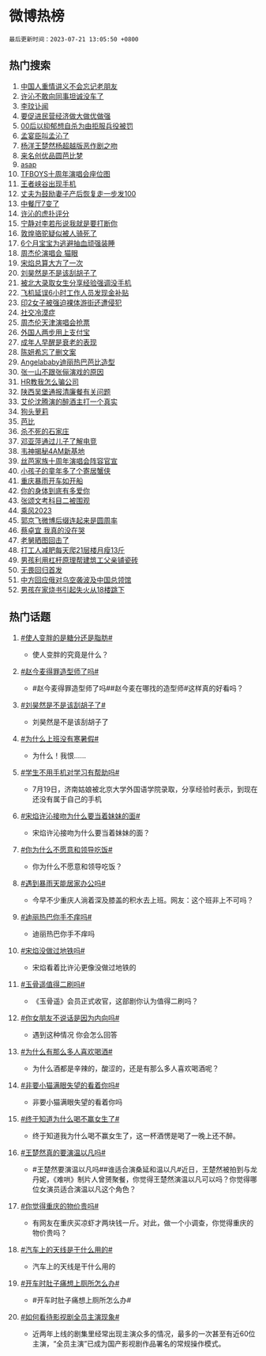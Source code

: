 # 微博热榜

`最后更新时间：2023-07-21 13:05:50 +0800`

## 热门搜索

1. [中国人重情讲义不会忘记老朋友](https://m.weibo.cn/search?containerid=100103type%3D1%26t%3D10%26q%3D%23%E4%B8%AD%E5%9B%BD%E4%BA%BA%E9%87%8D%E6%83%85%E8%AE%B2%E4%B9%89%E4%B8%8D%E4%BC%9A%E5%BF%98%E8%AE%B0%E8%80%81%E6%9C%8B%E5%8F%8B%23&stream_entry_id=51&isnewpage=1&extparam=seat%3D1%26c_type%3D51%26pos%3D0%26cate%3D10103%26dgr%3D0%26filter_type%3Drealtimehot%26stream_entry_id%3D51%26display_time%3D1689915949%26pre_seqid%3D168991594988291307076&luicode=10000011&lfid=106003type%253D25%2526t%253D3%2526disable_hot%253D1%2526filter_type%253Drealtimehot)
1. [许沁不敢向同事坦诚没车了](https://m.weibo.cn/search?containerid=100103type%3D1%26t%3D10%26q%3D%23%E8%AE%B8%E6%B2%81%E4%B8%8D%E6%95%A2%E5%90%91%E5%90%8C%E4%BA%8B%E5%9D%A6%E8%AF%9A%E6%B2%A1%E8%BD%A6%E4%BA%86%23&stream_entry_id=31&isnewpage=1&extparam=seat%3D1%26realpos%3D1%26q%3D%2523%25E8%25AE%25B8%25E6%25B2%2581%25E4%25B8%258D%25E6%2595%25A2%25E5%2590%2591%25E5%2590%258C%25E4%25BA%258B%25E5%259D%25A6%25E8%25AF%259A%25E6%25B2%25A1%25E8%25BD%25A6%25E4%25BA%2586%2523%26filter_type%3Drealtimehot%26dgr%3D0%26stream_entry_id%3D31%26flag%3D1%26c_type%3D31%26band_rank%3D1%26pos%3D0%26cate%3D5001%26lcate%3D5001%26display_time%3D1689915949%26pre_seqid%3D168991594988291307076&luicode=10000011&lfid=106003type%253D25%2526t%253D3%2526disable_hot%253D1%2526filter_type%253Drealtimehot)
1. [李玟讣闻](https://m.weibo.cn/search?containerid=100103type%3D1%26t%3D10%26q%3D%23%E6%9D%8E%E7%8E%9F%E8%AE%A3%E9%97%BB%23&stream_entry_id=31&isnewpage=1&extparam=seat%3D1%26realpos%3D2%26q%3D%2523%25E6%259D%258E%25E7%258E%259F%25E8%25AE%25A3%25E9%2597%25BB%2523%26filter_type%3Drealtimehot%26dgr%3D0%26stream_entry_id%3D31%26flag%3D2%26c_type%3D31%26band_rank%3D2%26pos%3D1%26cate%3D5001%26lcate%3D5001%26display_time%3D1689915949%26pre_seqid%3D168991594988291307076&luicode=10000011&lfid=106003type%253D25%2526t%253D3%2526disable_hot%253D1%2526filter_type%253Drealtimehot)
1. [要促进民营经济做大做优做强](https://m.weibo.cn/search?containerid=100103type%3D1%26t%3D10%26q%3D%23%E8%A6%81%E4%BF%83%E8%BF%9B%E6%B0%91%E8%90%A5%E7%BB%8F%E6%B5%8E%E5%81%9A%E5%A4%A7%E5%81%9A%E4%BC%98%E5%81%9A%E5%BC%BA%23&stream_entry_id=31&isnewpage=1&extparam=seat%3D1%26realpos%3D3%26q%3D%2523%25E8%25A6%2581%25E4%25BF%2583%25E8%25BF%259B%25E6%25B0%2591%25E8%2590%25A5%25E7%25BB%258F%25E6%25B5%258E%25E5%2581%259A%25E5%25A4%25A7%25E5%2581%259A%25E4%25BC%2598%25E5%2581%259A%25E5%25BC%25BA%2523%26filter_type%3Drealtimehot%26dgr%3D0%26stream_entry_id%3D31%26flag%3D0%26c_type%3D31%26band_rank%3D3%26pos%3D2%26cate%3D5001%26lcate%3D5001%26display_time%3D1689915949%26pre_seqid%3D168991594988291307076&luicode=10000011&lfid=106003type%253D25%2526t%253D3%2526disable_hot%253D1%2526filter_type%253Drealtimehot)
1. [00后以抑郁想自杀为由拒服兵役被罚](https://m.weibo.cn/search?containerid=100103type%3D1%26t%3D10%26q%3D%2300%E5%90%8E%E4%BB%A5%E6%8A%91%E9%83%81%E6%83%B3%E8%87%AA%E6%9D%80%E4%B8%BA%E7%94%B1%E6%8B%92%E6%9C%8D%E5%85%B5%E5%BD%B9%E8%A2%AB%E7%BD%9A%23&stream_entry_id=31&isnewpage=1&extparam=seat%3D1%26realpos%3D4%26q%3D%252300%25E5%2590%258E%25E4%25BB%25A5%25E6%258A%2591%25E9%2583%2581%25E6%2583%25B3%25E8%2587%25AA%25E6%259D%2580%25E4%25B8%25BA%25E7%2594%25B1%25E6%258B%2592%25E6%259C%258D%25E5%2585%25B5%25E5%25BD%25B9%25E8%25A2%25AB%25E7%25BD%259A%2523%26filter_type%3Drealtimehot%26dgr%3D0%26stream_entry_id%3D31%26flag%3D2%26c_type%3D31%26band_rank%3D4%26pos%3D3%26cate%3D5001%26lcate%3D5001%26display_time%3D1689915949%26pre_seqid%3D168991594988291307076&luicode=10000011&lfid=106003type%253D25%2526t%253D3%2526disable_hot%253D1%2526filter_type%253Drealtimehot)
1. [孟宴臣叫孟沁了](https://m.weibo.cn/search?containerid=100103type%3D1%26t%3D10%26q%3D%23%E5%AD%9F%E5%AE%B4%E8%87%A3%E5%8F%AB%E5%AD%9F%E6%B2%81%E4%BA%86%23&stream_entry_id=31&isnewpage=1&extparam=seat%3D1%26realpos%3D5%26q%3D%2523%25E5%25AD%259F%25E5%25AE%25B4%25E8%2587%25A3%25E5%258F%25AB%25E5%25AD%259F%25E6%25B2%2581%25E4%25BA%2586%2523%26filter_type%3Drealtimehot%26dgr%3D0%26stream_entry_id%3D31%26flag%3D2%26c_type%3D31%26band_rank%3D5%26pos%3D4%26cate%3D5001%26lcate%3D5001%26display_time%3D1689915949%26pre_seqid%3D168991594988291307076&luicode=10000011&lfid=106003type%253D25%2526t%253D3%2526disable_hot%253D1%2526filter_type%253Drealtimehot)
1. [杨洋王楚然杨超越版恶作剧之吻](https://m.weibo.cn/search?containerid=100103type%3D1%26t%3D10%26q%3D%23%E6%9D%A8%E6%B4%8B%E7%8E%8B%E6%A5%9A%E7%84%B6%E6%9D%A8%E8%B6%85%E8%B6%8A%E7%89%88%E6%81%B6%E4%BD%9C%E5%89%A7%E4%B9%8B%E5%90%BB%23&stream_entry_id=31&isnewpage=1&extparam=seat%3D1%26realpos%3D6%26q%3D%2523%25E6%259D%25A8%25E6%25B4%258B%25E7%258E%258B%25E6%25A5%259A%25E7%2584%25B6%25E6%259D%25A8%25E8%25B6%2585%25E8%25B6%258A%25E7%2589%2588%25E6%2581%25B6%25E4%25BD%259C%25E5%2589%25A7%25E4%25B9%258B%25E5%2590%25BB%2523%26filter_type%3Drealtimehot%26dgr%3D0%26stream_entry_id%3D31%26flag%3D2%26c_type%3D31%26band_rank%3D6%26pos%3D5%26cate%3D5001%26lcate%3D5001%26display_time%3D1689915949%26pre_seqid%3D168991594988291307076&luicode=10000011&lfid=106003type%253D25%2526t%253D3%2526disable_hot%253D1%2526filter_type%253Drealtimehot)
1. [来名创优品圆芭比梦](https://m.weibo.cn/search?containerid=100103type%3D1%26t%3D10%26q%3D%23%E6%9D%A5%E5%90%8D%E5%88%9B%E4%BC%98%E5%93%81%E5%9C%86%E8%8A%AD%E6%AF%94%E6%A2%A6%23&stream_entry_id=31&isnewpage=1&extparam=seat%3D1%26adid%3D196826%26q%3D%2523%25E6%259D%25A5%25E5%2590%258D%25E5%2588%259B%25E4%25BC%2598%25E5%2593%2581%25E5%259C%2586%25E8%258A%25AD%25E6%25AF%2594%25E6%25A2%25A6%2523%26dgr%3D0%26is_ad_pos%3D1%26band_rank%3D7%26c_type%3D31%26cate%3D5001%26filter_type%3Drealtimehot%26stream_entry_id%3D31%26pos%3D6%26topic_ad%3D1%26lcate%3D5001%26display_time%3D1689915949%26pre_seqid%3D168991594988291307076&luicode=10000011&lfid=106003type%253D25%2526t%253D3%2526disable_hot%253D1%2526filter_type%253Drealtimehot)
1. [asap](https://m.weibo.cn/search?containerid=100103type%3D1%26t%3D10%26q%3Dasap&stream_entry_id=31&isnewpage=1&extparam=seat%3D1%26realpos%3D7%26q%3Dasap%26filter_type%3Drealtimehot%26dgr%3D0%26stream_entry_id%3D31%26flag%3D1%26c_type%3D31%26band_rank%3D7%26pos%3D7%26cate%3D5001%26lcate%3D5001%26display_time%3D1689915949%26pre_seqid%3D168991594988291307076&luicode=10000011&lfid=106003type%253D25%2526t%253D3%2526disable_hot%253D1%2526filter_type%253Drealtimehot)
1. [TFBOYS十周年演唱会座位图](https://m.weibo.cn/search?containerid=100103type%3D1%26t%3D10%26q%3DTFBOYS%E5%8D%81%E5%91%A8%E5%B9%B4%E6%BC%94%E5%94%B1%E4%BC%9A%E5%BA%A7%E4%BD%8D%E5%9B%BE&stream_entry_id=31&isnewpage=1&extparam=seat%3D1%26realpos%3D8%26q%3DTFBOYS%25E5%258D%2581%25E5%2591%25A8%25E5%25B9%25B4%25E6%25BC%2594%25E5%2594%25B1%25E4%25BC%259A%25E5%25BA%25A7%25E4%25BD%258D%25E5%259B%25BE%26filter_type%3Drealtimehot%26dgr%3D0%26stream_entry_id%3D31%26flag%3D1%26c_type%3D31%26band_rank%3D8%26pos%3D8%26cate%3D5001%26lcate%3D5001%26display_time%3D1689915949%26pre_seqid%3D168991594988291307076&luicode=10000011&lfid=106003type%253D25%2526t%253D3%2526disable_hot%253D1%2526filter_type%253Drealtimehot)
1. [王者峡谷出现手机](https://m.weibo.cn/search?containerid=100103type%3D1%26t%3D10%26q%3D%23%E7%8E%8B%E8%80%85%E5%B3%A1%E8%B0%B7%E5%87%BA%E7%8E%B0%E6%89%8B%E6%9C%BA%23&stream_entry_id=31&isnewpage=1&extparam=seat%3D1%26realpos%3D9%26q%3D%2523%25E7%258E%258B%25E8%2580%2585%25E5%25B3%25A1%25E8%25B0%25B7%25E5%2587%25BA%25E7%258E%25B0%25E6%2589%258B%25E6%259C%25BA%2523%26filter_type%3Drealtimehot%26dgr%3D0%26stream_entry_id%3D31%26flag%3D1%26c_type%3D31%26band_rank%3D9%26pos%3D9%26cate%3D5001%26lcate%3D5001%26display_time%3D1689915949%26pre_seqid%3D168991594988291307076&luicode=10000011&lfid=106003type%253D25%2526t%253D3%2526disable_hot%253D1%2526filter_type%253Drealtimehot)
1. [丈夫为鼓励妻子产后恢复走一步发100](https://m.weibo.cn/search?containerid=100103type%3D1%26t%3D10%26q%3D%23%E4%B8%88%E5%A4%AB%E4%B8%BA%E9%BC%93%E5%8A%B1%E5%A6%BB%E5%AD%90%E4%BA%A7%E5%90%8E%E6%81%A2%E5%A4%8D%E8%B5%B0%E4%B8%80%E6%AD%A5%E5%8F%91100%23&stream_entry_id=31&isnewpage=1&extparam=seat%3D1%26realpos%3D10%26q%3D%2523%25E4%25B8%2588%25E5%25A4%25AB%25E4%25B8%25BA%25E9%25BC%2593%25E5%258A%25B1%25E5%25A6%25BB%25E5%25AD%2590%25E4%25BA%25A7%25E5%2590%258E%25E6%2581%25A2%25E5%25A4%258D%25E8%25B5%25B0%25E4%25B8%2580%25E6%25AD%25A5%25E5%258F%2591100%2523%26filter_type%3Drealtimehot%26dgr%3D0%26stream_entry_id%3D31%26flag%3D0%26c_type%3D31%26band_rank%3D10%26pos%3D10%26cate%3D5001%26lcate%3D5001%26display_time%3D1689915949%26pre_seqid%3D168991594988291307076&luicode=10000011&lfid=106003type%253D25%2526t%253D3%2526disable_hot%253D1%2526filter_type%253Drealtimehot)
1. [中餐厅7变了](https://m.weibo.cn/search?containerid=100103type%3D1%26t%3D10%26q%3D%23%E4%B8%AD%E9%A4%90%E5%8E%857%E5%8F%98%E4%BA%86%23&stream_entry_id=31&isnewpage=1&extparam=seat%3D1%26realpos%3D11%26q%3D%2523%25E4%25B8%25AD%25E9%25A4%2590%25E5%258E%25857%25E5%258F%2598%25E4%25BA%2586%2523%26filter_type%3Drealtimehot%26dgr%3D0%26stream_entry_id%3D31%26flag%3D1%26c_type%3D31%26band_rank%3D11%26pos%3D11%26cate%3D5001%26lcate%3D5001%26display_time%3D1689915949%26pre_seqid%3D168991594988291307076&luicode=10000011&lfid=106003type%253D25%2526t%253D3%2526disable_hot%253D1%2526filter_type%253Drealtimehot)
1. [许沁的虎扑评分](https://m.weibo.cn/search?containerid=100103type%3D1%26t%3D10%26q%3D%23%E8%AE%B8%E6%B2%81%E7%9A%84%E8%99%8E%E6%89%91%E8%AF%84%E5%88%86%23&stream_entry_id=31&isnewpage=1&extparam=seat%3D1%26realpos%3D12%26q%3D%2523%25E8%25AE%25B8%25E6%25B2%2581%25E7%259A%2584%25E8%2599%258E%25E6%2589%2591%25E8%25AF%2584%25E5%2588%2586%2523%26filter_type%3Drealtimehot%26dgr%3D0%26stream_entry_id%3D31%26flag%3D1%26c_type%3D31%26band_rank%3D12%26pos%3D12%26cate%3D5001%26lcate%3D5001%26display_time%3D1689915949%26pre_seqid%3D168991594988291307076&luicode=10000011&lfid=106003type%253D25%2526t%253D3%2526disable_hot%253D1%2526filter_type%253Drealtimehot)
1. [宁静对李若彤说我就是要打断你](https://m.weibo.cn/search?containerid=100103type%3D1%26t%3D10%26q%3D%23%E5%AE%81%E9%9D%99%E5%AF%B9%E6%9D%8E%E8%8B%A5%E5%BD%A4%E8%AF%B4%E6%88%91%E5%B0%B1%E6%98%AF%E8%A6%81%E6%89%93%E6%96%AD%E4%BD%A0%23&stream_entry_id=31&isnewpage=1&extparam=seat%3D1%26realpos%3D13%26q%3D%2523%25E5%25AE%2581%25E9%259D%2599%25E5%25AF%25B9%25E6%259D%258E%25E8%258B%25A5%25E5%25BD%25A4%25E8%25AF%25B4%25E6%2588%2591%25E5%25B0%25B1%25E6%2598%25AF%25E8%25A6%2581%25E6%2589%2593%25E6%2596%25AD%25E4%25BD%25A0%2523%26filter_type%3Drealtimehot%26dgr%3D0%26stream_entry_id%3D31%26flag%3D1%26c_type%3D31%26band_rank%3D13%26pos%3D13%26cate%3D5001%26lcate%3D5001%26display_time%3D1689915949%26pre_seqid%3D168991594988291307076&luicode=10000011&lfid=106003type%253D25%2526t%253D3%2526disable_hot%253D1%2526filter_type%253Drealtimehot)
1. [敦煌骆驼疑似被人骑死了](https://m.weibo.cn/search?containerid=100103type%3D1%26t%3D10%26q%3D%23%E6%95%A6%E7%85%8C%E9%AA%86%E9%A9%BC%E7%96%91%E4%BC%BC%E8%A2%AB%E4%BA%BA%E9%AA%91%E6%AD%BB%E4%BA%86%23&stream_entry_id=31&isnewpage=1&extparam=seat%3D1%26realpos%3D14%26q%3D%2523%25E6%2595%25A6%25E7%2585%258C%25E9%25AA%2586%25E9%25A9%25BC%25E7%2596%2591%25E4%25BC%25BC%25E8%25A2%25AB%25E4%25BA%25BA%25E9%25AA%2591%25E6%25AD%25BB%25E4%25BA%2586%2523%26filter_type%3Drealtimehot%26dgr%3D0%26stream_entry_id%3D31%26flag%3D0%26c_type%3D31%26band_rank%3D14%26pos%3D14%26cate%3D5001%26lcate%3D5001%26display_time%3D1689915949%26pre_seqid%3D168991594988291307076&luicode=10000011&lfid=106003type%253D25%2526t%253D3%2526disable_hot%253D1%2526filter_type%253Drealtimehot)
1. [6个月宝宝为逃避抽血顽强装睡](https://m.weibo.cn/search?containerid=100103type%3D1%26t%3D10%26q%3D%236%E4%B8%AA%E6%9C%88%E5%AE%9D%E5%AE%9D%E4%B8%BA%E9%80%83%E9%81%BF%E6%8A%BD%E8%A1%80%E9%A1%BD%E5%BC%BA%E8%A3%85%E7%9D%A1%23&stream_entry_id=31&isnewpage=1&extparam=seat%3D1%26realpos%3D15%26q%3D%25236%25E4%25B8%25AA%25E6%259C%2588%25E5%25AE%259D%25E5%25AE%259D%25E4%25B8%25BA%25E9%2580%2583%25E9%2581%25BF%25E6%258A%25BD%25E8%25A1%2580%25E9%25A1%25BD%25E5%25BC%25BA%25E8%25A3%2585%25E7%259D%25A1%2523%26filter_type%3Drealtimehot%26dgr%3D0%26stream_entry_id%3D31%26flag%3D1%26c_type%3D31%26band_rank%3D15%26pos%3D15%26cate%3D5001%26lcate%3D5001%26display_time%3D1689915949%26pre_seqid%3D168991594988291307076&luicode=10000011&lfid=106003type%253D25%2526t%253D3%2526disable_hot%253D1%2526filter_type%253Drealtimehot)
1. [周杰伦演唱会 猫眼](https://m.weibo.cn/search?containerid=100103type%3D1%26t%3D10%26q%3D%E5%91%A8%E6%9D%B0%E4%BC%A6%E6%BC%94%E5%94%B1%E4%BC%9A+%E7%8C%AB%E7%9C%BC&stream_entry_id=31&isnewpage=1&extparam=seat%3D1%26realpos%3D16%26q%3D%25E5%2591%25A8%25E6%259D%25B0%25E4%25BC%25A6%25E6%25BC%2594%25E5%2594%25B1%25E4%25BC%259A%2520%25E7%258C%25AB%25E7%259C%25BC%26filter_type%3Drealtimehot%26dgr%3D0%26stream_entry_id%3D31%26flag%3D1%26c_type%3D31%26band_rank%3D16%26pos%3D16%26cate%3D5001%26lcate%3D5001%26display_time%3D1689915949%26pre_seqid%3D168991594988291307076&luicode=10000011&lfid=106003type%253D25%2526t%253D3%2526disable_hot%253D1%2526filter_type%253Drealtimehot)
1. [宋焰总算大方了一次](https://m.weibo.cn/search?containerid=100103type%3D1%26t%3D10%26q%3D%23%E5%AE%8B%E7%84%B0%E6%80%BB%E7%AE%97%E5%A4%A7%E6%96%B9%E4%BA%86%E4%B8%80%E6%AC%A1%23&stream_entry_id=31&isnewpage=1&extparam=seat%3D1%26realpos%3D17%26q%3D%2523%25E5%25AE%258B%25E7%2584%25B0%25E6%2580%25BB%25E7%25AE%2597%25E5%25A4%25A7%25E6%2596%25B9%25E4%25BA%2586%25E4%25B8%2580%25E6%25AC%25A1%2523%26filter_type%3Drealtimehot%26dgr%3D0%26stream_entry_id%3D31%26flag%3D0%26c_type%3D31%26band_rank%3D17%26pos%3D17%26cate%3D5001%26lcate%3D5001%26display_time%3D1689915949%26pre_seqid%3D168991594988291307076&luicode=10000011&lfid=106003type%253D25%2526t%253D3%2526disable_hot%253D1%2526filter_type%253Drealtimehot)
1. [刘昊然是不是该刮胡子了](https://m.weibo.cn/search?containerid=100103type%3D1%26t%3D10%26q%3D%23%E5%88%98%E6%98%8A%E7%84%B6%E6%98%AF%E4%B8%8D%E6%98%AF%E8%AF%A5%E5%88%AE%E8%83%A1%E5%AD%90%E4%BA%86%23&stream_entry_id=31&isnewpage=1&extparam=seat%3D1%26realpos%3D18%26q%3D%2523%25E5%2588%2598%25E6%2598%258A%25E7%2584%25B6%25E6%2598%25AF%25E4%25B8%258D%25E6%2598%25AF%25E8%25AF%25A5%25E5%2588%25AE%25E8%2583%25A1%25E5%25AD%2590%25E4%25BA%2586%2523%26filter_type%3Drealtimehot%26dgr%3D0%26stream_entry_id%3D31%26flag%3D1%26c_type%3D31%26band_rank%3D18%26pos%3D18%26cate%3D5001%26lcate%3D5001%26display_time%3D1689915949%26pre_seqid%3D168991594988291307076&luicode=10000011&lfid=106003type%253D25%2526t%253D3%2526disable_hot%253D1%2526filter_type%253Drealtimehot)
1. [被北大录取女生分享经验强调没手机](https://m.weibo.cn/search?containerid=100103type%3D1%26t%3D10%26q%3D%23%E8%A2%AB%E5%8C%97%E5%A4%A7%E5%BD%95%E5%8F%96%E5%A5%B3%E7%94%9F%E5%88%86%E4%BA%AB%E7%BB%8F%E9%AA%8C%E5%BC%BA%E8%B0%83%E6%B2%A1%E6%89%8B%E6%9C%BA%23&stream_entry_id=31&isnewpage=1&extparam=seat%3D1%26realpos%3D19%26q%3D%2523%25E8%25A2%25AB%25E5%258C%2597%25E5%25A4%25A7%25E5%25BD%2595%25E5%258F%2596%25E5%25A5%25B3%25E7%2594%259F%25E5%2588%2586%25E4%25BA%25AB%25E7%25BB%258F%25E9%25AA%258C%25E5%25BC%25BA%25E8%25B0%2583%25E6%25B2%25A1%25E6%2589%258B%25E6%259C%25BA%2523%26filter_type%3Drealtimehot%26dgr%3D0%26stream_entry_id%3D31%26flag%3D0%26c_type%3D31%26band_rank%3D19%26pos%3D19%26cate%3D5001%26lcate%3D5001%26display_time%3D1689915949%26pre_seqid%3D168991594988291307076&luicode=10000011&lfid=106003type%253D25%2526t%253D3%2526disable_hot%253D1%2526filter_type%253Drealtimehot)
1. [飞机延误6小时工作人员发现金补贴](https://m.weibo.cn/search?containerid=100103type%3D1%26t%3D10%26q%3D%23%E9%A3%9E%E6%9C%BA%E5%BB%B6%E8%AF%AF6%E5%B0%8F%E6%97%B6%E5%B7%A5%E4%BD%9C%E4%BA%BA%E5%91%98%E5%8F%91%E7%8E%B0%E9%87%91%E8%A1%A5%E8%B4%B4%23&stream_entry_id=31&isnewpage=1&extparam=seat%3D1%26realpos%3D20%26q%3D%2523%25E9%25A3%259E%25E6%259C%25BA%25E5%25BB%25B6%25E8%25AF%25AF6%25E5%25B0%258F%25E6%2597%25B6%25E5%25B7%25A5%25E4%25BD%259C%25E4%25BA%25BA%25E5%2591%2598%25E5%258F%2591%25E7%258E%25B0%25E9%2587%2591%25E8%25A1%25A5%25E8%25B4%25B4%2523%26filter_type%3Drealtimehot%26dgr%3D0%26stream_entry_id%3D31%26flag%3D0%26c_type%3D31%26band_rank%3D20%26pos%3D20%26cate%3D5001%26lcate%3D5001%26display_time%3D1689915949%26pre_seqid%3D168991594988291307076&luicode=10000011&lfid=106003type%253D25%2526t%253D3%2526disable_hot%253D1%2526filter_type%253Drealtimehot)
1. [印2女子被强迫裸体游街还遭侵犯](https://m.weibo.cn/search?containerid=100103type%3D1%26t%3D10%26q%3D%23%E5%8D%B02%E5%A5%B3%E5%AD%90%E8%A2%AB%E5%BC%BA%E8%BF%AB%E8%A3%B8%E4%BD%93%E6%B8%B8%E8%A1%97%E8%BF%98%E9%81%AD%E4%BE%B5%E7%8A%AF%23&stream_entry_id=31&isnewpage=1&extparam=seat%3D1%26realpos%3D21%26q%3D%2523%25E5%258D%25B02%25E5%25A5%25B3%25E5%25AD%2590%25E8%25A2%25AB%25E5%25BC%25BA%25E8%25BF%25AB%25E8%25A3%25B8%25E4%25BD%2593%25E6%25B8%25B8%25E8%25A1%2597%25E8%25BF%2598%25E9%2581%25AD%25E4%25BE%25B5%25E7%258A%25AF%2523%26filter_type%3Drealtimehot%26dgr%3D0%26stream_entry_id%3D31%26flag%3D0%26c_type%3D31%26band_rank%3D21%26pos%3D21%26cate%3D5001%26lcate%3D5001%26display_time%3D1689915949%26pre_seqid%3D168991594988291307076&luicode=10000011&lfid=106003type%253D25%2526t%253D3%2526disable_hot%253D1%2526filter_type%253Drealtimehot)
1. [社交冷漠症](https://m.weibo.cn/search?containerid=100103type%3D1%26t%3D10%26q%3D%E7%A4%BE%E4%BA%A4%E5%86%B7%E6%BC%A0%E7%97%87&stream_entry_id=31&isnewpage=1&extparam=seat%3D1%26realpos%3D22%26q%3D%25E7%25A4%25BE%25E4%25BA%25A4%25E5%2586%25B7%25E6%25BC%25A0%25E7%2597%2587%26filter_type%3Drealtimehot%26dgr%3D0%26stream_entry_id%3D31%26flag%3D0%26c_type%3D31%26band_rank%3D22%26pos%3D22%26cate%3D5001%26lcate%3D5001%26display_time%3D1689915949%26pre_seqid%3D168991594988291307076&luicode=10000011&lfid=106003type%253D25%2526t%253D3%2526disable_hot%253D1%2526filter_type%253Drealtimehot)
1. [周杰伦天津演唱会抢票](https://m.weibo.cn/search?containerid=100103type%3D1%26t%3D10%26q%3D%E5%91%A8%E6%9D%B0%E4%BC%A6%E5%A4%A9%E6%B4%A5%E6%BC%94%E5%94%B1%E4%BC%9A%E6%8A%A2%E7%A5%A8&stream_entry_id=31&isnewpage=1&extparam=seat%3D1%26realpos%3D23%26q%3D%25E5%2591%25A8%25E6%259D%25B0%25E4%25BC%25A6%25E5%25A4%25A9%25E6%25B4%25A5%25E6%25BC%2594%25E5%2594%25B1%25E4%25BC%259A%25E6%258A%25A2%25E7%25A5%25A8%26filter_type%3Drealtimehot%26dgr%3D0%26stream_entry_id%3D31%26flag%3D1%26c_type%3D31%26band_rank%3D23%26pos%3D23%26cate%3D5001%26lcate%3D5001%26display_time%3D1689915949%26pre_seqid%3D168991594988291307076&luicode=10000011&lfid=106003type%253D25%2526t%253D3%2526disable_hot%253D1%2526filter_type%253Drealtimehot)
1. [外国人两步用上支付宝](https://m.weibo.cn/search?containerid=100103type%3D1%26t%3D10%26q%3D%23%E5%A4%96%E5%9B%BD%E4%BA%BA%E4%B8%A4%E6%AD%A5%E7%94%A8%E4%B8%8A%E6%94%AF%E4%BB%98%E5%AE%9D%23&stream_entry_id=31&isnewpage=1&extparam=seat%3D1%26realpos%3D24%26q%3D%2523%25E5%25A4%2596%25E5%259B%25BD%25E4%25BA%25BA%25E4%25B8%25A4%25E6%25AD%25A5%25E7%2594%25A8%25E4%25B8%258A%25E6%2594%25AF%25E4%25BB%2598%25E5%25AE%259D%2523%26filter_type%3Drealtimehot%26dgr%3D0%26stream_entry_id%3D31%26flag%3D0%26c_type%3D31%26band_rank%3D24%26pos%3D24%26cate%3D5001%26lcate%3D5001%26display_time%3D1689915949%26pre_seqid%3D168991594988291307076&luicode=10000011&lfid=106003type%253D25%2526t%253D3%2526disable_hot%253D1%2526filter_type%253Drealtimehot)
1. [成年人早醒是衰老的表现](https://m.weibo.cn/search?containerid=100103type%3D1%26t%3D10%26q%3D%23%E6%88%90%E5%B9%B4%E4%BA%BA%E6%97%A9%E9%86%92%E6%98%AF%E8%A1%B0%E8%80%81%E7%9A%84%E8%A1%A8%E7%8E%B0%23&stream_entry_id=31&isnewpage=1&extparam=seat%3D1%26realpos%3D25%26q%3D%2523%25E6%2588%2590%25E5%25B9%25B4%25E4%25BA%25BA%25E6%2597%25A9%25E9%2586%2592%25E6%2598%25AF%25E8%25A1%25B0%25E8%2580%2581%25E7%259A%2584%25E8%25A1%25A8%25E7%258E%25B0%2523%26filter_type%3Drealtimehot%26dgr%3D0%26stream_entry_id%3D31%26flag%3D0%26c_type%3D31%26band_rank%3D25%26pos%3D25%26cate%3D5001%26lcate%3D5001%26display_time%3D1689915949%26pre_seqid%3D168991594988291307076&luicode=10000011&lfid=106003type%253D25%2526t%253D3%2526disable_hot%253D1%2526filter_type%253Drealtimehot)
1. [陈妍希忘了删文案](https://m.weibo.cn/search?containerid=100103type%3D1%26t%3D10%26q%3D%23%E9%99%88%E5%A6%8D%E5%B8%8C%E5%BF%98%E4%BA%86%E5%88%A0%E6%96%87%E6%A1%88%23&stream_entry_id=31&isnewpage=1&extparam=seat%3D1%26realpos%3D26%26q%3D%2523%25E9%2599%2588%25E5%25A6%258D%25E5%25B8%258C%25E5%25BF%2598%25E4%25BA%2586%25E5%2588%25A0%25E6%2596%2587%25E6%25A1%2588%2523%26filter_type%3Drealtimehot%26dgr%3D0%26stream_entry_id%3D31%26flag%3D0%26c_type%3D31%26band_rank%3D26%26pos%3D26%26cate%3D5001%26lcate%3D5001%26display_time%3D1689915949%26pre_seqid%3D168991594988291307076&luicode=10000011&lfid=106003type%253D25%2526t%253D3%2526disable_hot%253D1%2526filter_type%253Drealtimehot)
1. [Angelababy迪丽热巴芭比造型](https://m.weibo.cn/search?containerid=100103type%3D1%26t%3D10%26q%3D%23Angelababy%E8%BF%AA%E4%B8%BD%E7%83%AD%E5%B7%B4%E8%8A%AD%E6%AF%94%E9%80%A0%E5%9E%8B%23&stream_entry_id=31&isnewpage=1&extparam=seat%3D1%26realpos%3D27%26q%3D%2523Angelababy%25E8%25BF%25AA%25E4%25B8%25BD%25E7%2583%25AD%25E5%25B7%25B4%25E8%258A%25AD%25E6%25AF%2594%25E9%2580%25A0%25E5%259E%258B%2523%26filter_type%3Drealtimehot%26dgr%3D0%26stream_entry_id%3D31%26flag%3D0%26c_type%3D31%26band_rank%3D27%26pos%3D27%26cate%3D5001%26lcate%3D5001%26display_time%3D1689915949%26pre_seqid%3D168991594988291307076&luicode=10000011&lfid=106003type%253D25%2526t%253D3%2526disable_hot%253D1%2526filter_type%253Drealtimehot)
1. [张一山不跟张俪演戏的原因](https://m.weibo.cn/search?containerid=100103type%3D1%26t%3D10%26q%3D%23%E5%BC%A0%E4%B8%80%E5%B1%B1%E4%B8%8D%E8%B7%9F%E5%BC%A0%E4%BF%AA%E6%BC%94%E6%88%8F%E7%9A%84%E5%8E%9F%E5%9B%A0%23&stream_entry_id=31&isnewpage=1&extparam=seat%3D1%26realpos%3D28%26q%3D%2523%25E5%25BC%25A0%25E4%25B8%2580%25E5%25B1%25B1%25E4%25B8%258D%25E8%25B7%259F%25E5%25BC%25A0%25E4%25BF%25AA%25E6%25BC%2594%25E6%2588%258F%25E7%259A%2584%25E5%258E%259F%25E5%259B%25A0%2523%26filter_type%3Drealtimehot%26dgr%3D0%26stream_entry_id%3D31%26flag%3D0%26c_type%3D31%26band_rank%3D28%26pos%3D28%26cate%3D5001%26lcate%3D5001%26display_time%3D1689915949%26pre_seqid%3D168991594988291307076&luicode=10000011&lfid=106003type%253D25%2526t%253D3%2526disable_hot%253D1%2526filter_type%253Drealtimehot)
1. [HR教我怎么骗公司](https://m.weibo.cn/search?containerid=100103type%3D1%26t%3D10%26q%3D%23HR%E6%95%99%E6%88%91%E6%80%8E%E4%B9%88%E9%AA%97%E5%85%AC%E5%8F%B8%23&stream_entry_id=31&isnewpage=1&extparam=seat%3D1%26realpos%3D29%26q%3D%2523HR%25E6%2595%2599%25E6%2588%2591%25E6%2580%258E%25E4%25B9%2588%25E9%25AA%2597%25E5%2585%25AC%25E5%258F%25B8%2523%26filter_type%3Drealtimehot%26dgr%3D0%26stream_entry_id%3D31%26flag%3D0%26c_type%3D31%26band_rank%3D29%26pos%3D29%26cate%3D5001%26lcate%3D5001%26display_time%3D1689915949%26pre_seqid%3D168991594988291307076&luicode=10000011&lfid=106003type%253D25%2526t%253D3%2526disable_hot%253D1%2526filter_type%253Drealtimehot)
1. [陕西吴堡通报清廉餐有关问题](https://m.weibo.cn/search?containerid=100103type%3D1%26t%3D10%26q%3D%23%E9%99%95%E8%A5%BF%E5%90%B4%E5%A0%A1%E9%80%9A%E6%8A%A5%E6%B8%85%E5%BB%89%E9%A4%90%E6%9C%89%E5%85%B3%E9%97%AE%E9%A2%98%23&stream_entry_id=31&isnewpage=1&extparam=seat%3D1%26realpos%3D30%26q%3D%2523%25E9%2599%2595%25E8%25A5%25BF%25E5%2590%25B4%25E5%25A0%25A1%25E9%2580%259A%25E6%258A%25A5%25E6%25B8%2585%25E5%25BB%2589%25E9%25A4%2590%25E6%259C%2589%25E5%2585%25B3%25E9%2597%25AE%25E9%25A2%2598%2523%26filter_type%3Drealtimehot%26dgr%3D0%26stream_entry_id%3D31%26flag%3D1%26c_type%3D31%26band_rank%3D30%26pos%3D30%26cate%3D5001%26lcate%3D5001%26display_time%3D1689915949%26pre_seqid%3D168991594988291307076&luicode=10000011&lfid=106003type%253D25%2526t%253D3%2526disable_hot%253D1%2526filter_type%253Drealtimehot)
1. [艾伦沈腾演的醉酒主打一个真实](https://m.weibo.cn/search?containerid=100103type%3D1%26t%3D10%26q%3D%23%E8%89%BE%E4%BC%A6%E6%B2%88%E8%85%BE%E6%BC%94%E7%9A%84%E9%86%89%E9%85%92%E4%B8%BB%E6%89%93%E4%B8%80%E4%B8%AA%E7%9C%9F%E5%AE%9E%23&stream_entry_id=31&isnewpage=1&extparam=seat%3D1%26realpos%3D31%26q%3D%2523%25E8%2589%25BE%25E4%25BC%25A6%25E6%25B2%2588%25E8%2585%25BE%25E6%25BC%2594%25E7%259A%2584%25E9%2586%2589%25E9%2585%2592%25E4%25B8%25BB%25E6%2589%2593%25E4%25B8%2580%25E4%25B8%25AA%25E7%259C%259F%25E5%25AE%259E%2523%26filter_type%3Drealtimehot%26dgr%3D0%26stream_entry_id%3D31%26flag%3D1%26c_type%3D31%26band_rank%3D31%26pos%3D31%26cate%3D5001%26lcate%3D5001%26display_time%3D1689915949%26pre_seqid%3D168991594988291307076&luicode=10000011&lfid=106003type%253D25%2526t%253D3%2526disable_hot%253D1%2526filter_type%253Drealtimehot)
1. [狗头萝莉](https://m.weibo.cn/search?containerid=100103type%3D1%26t%3D10%26q%3D%E7%8B%97%E5%A4%B4%E8%90%9D%E8%8E%89&stream_entry_id=31&isnewpage=1&extparam=seat%3D1%26realpos%3D32%26q%3D%25E7%258B%2597%25E5%25A4%25B4%25E8%2590%259D%25E8%258E%2589%26filter_type%3Drealtimehot%26dgr%3D0%26stream_entry_id%3D31%26flag%3D0%26c_type%3D31%26band_rank%3D32%26pos%3D32%26cate%3D5001%26lcate%3D5001%26display_time%3D1689915949%26pre_seqid%3D168991594988291307076&luicode=10000011&lfid=106003type%253D25%2526t%253D3%2526disable_hot%253D1%2526filter_type%253Drealtimehot)
1. [芭比](https://m.weibo.cn/search?containerid=100103type%3D1%26t%3D10%26q%3D%E8%8A%AD%E6%AF%94&stream_entry_id=31&isnewpage=1&extparam=seat%3D1%26realpos%3D33%26q%3D%25E8%258A%25AD%25E6%25AF%2594%26filter_type%3Drealtimehot%26dgr%3D0%26stream_entry_id%3D31%26flag%3D0%26c_type%3D31%26band_rank%3D33%26pos%3D33%26cate%3D5001%26lcate%3D5001%26display_time%3D1689915949%26pre_seqid%3D168991594988291307076&luicode=10000011&lfid=106003type%253D25%2526t%253D3%2526disable_hot%253D1%2526filter_type%253Drealtimehot)
1. [杀不死的石家庄](https://m.weibo.cn/search?containerid=100103type%3D1%26t%3D10%26q%3D%23%E6%9D%80%E4%B8%8D%E6%AD%BB%E7%9A%84%E7%9F%B3%E5%AE%B6%E5%BA%84%23&stream_entry_id=31&isnewpage=1&extparam=seat%3D1%26realpos%3D34%26q%3D%2523%25E6%259D%2580%25E4%25B8%258D%25E6%25AD%25BB%25E7%259A%2584%25E7%259F%25B3%25E5%25AE%25B6%25E5%25BA%2584%2523%26filter_type%3Drealtimehot%26dgr%3D0%26stream_entry_id%3D31%26flag%3D0%26c_type%3D31%26band_rank%3D34%26pos%3D34%26cate%3D5001%26lcate%3D5001%26display_time%3D1689915949%26pre_seqid%3D168991594988291307076&luicode=10000011&lfid=106003type%253D25%2526t%253D3%2526disable_hot%253D1%2526filter_type%253Drealtimehot)
1. [邓亚萍通过儿子了解电竞](https://m.weibo.cn/search?containerid=100103type%3D1%26t%3D10%26q%3D%23%E9%82%93%E4%BA%9A%E8%90%8D%E9%80%9A%E8%BF%87%E5%84%BF%E5%AD%90%E4%BA%86%E8%A7%A3%E7%94%B5%E7%AB%9E%23&stream_entry_id=31&isnewpage=1&extparam=seat%3D1%26realpos%3D35%26q%3D%2523%25E9%2582%2593%25E4%25BA%259A%25E8%2590%258D%25E9%2580%259A%25E8%25BF%2587%25E5%2584%25BF%25E5%25AD%2590%25E4%25BA%2586%25E8%25A7%25A3%25E7%2594%25B5%25E7%25AB%259E%2523%26filter_type%3Drealtimehot%26dgr%3D0%26stream_entry_id%3D31%26flag%3D0%26c_type%3D31%26band_rank%3D35%26pos%3D35%26cate%3D5001%26lcate%3D5001%26display_time%3D1689915949%26pre_seqid%3D168991594988291307076&luicode=10000011&lfid=106003type%253D25%2526t%253D3%2526disable_hot%253D1%2526filter_type%253Drealtimehot)
1. [韦神揭秘4AM新基地](https://m.weibo.cn/search?containerid=100103type%3D1%26t%3D10%26q%3D%23%E9%9F%A6%E7%A5%9E%E6%8F%AD%E7%A7%984AM%E6%96%B0%E5%9F%BA%E5%9C%B0%23&stream_entry_id=31&isnewpage=1&extparam=seat%3D1%26realpos%3D36%26q%3D%2523%25E9%259F%25A6%25E7%25A5%259E%25E6%258F%25AD%25E7%25A7%25984AM%25E6%2596%25B0%25E5%259F%25BA%25E5%259C%25B0%2523%26filter_type%3Drealtimehot%26dgr%3D0%26stream_entry_id%3D31%26flag%3D1%26c_type%3D31%26band_rank%3D36%26pos%3D36%26cate%3D5001%26lcate%3D5001%26display_time%3D1689915949%26pre_seqid%3D168991594988291307076&luicode=10000011&lfid=106003type%253D25%2526t%253D3%2526disable_hot%253D1%2526filter_type%253Drealtimehot)
1. [丝芭家族十周年演唱会阵容官宣](https://m.weibo.cn/search?containerid=100103type%3D1%26t%3D10%26q%3D%23%E4%B8%9D%E8%8A%AD%E5%AE%B6%E6%97%8F%E5%8D%81%E5%91%A8%E5%B9%B4%E6%BC%94%E5%94%B1%E4%BC%9A%E9%98%B5%E5%AE%B9%E5%AE%98%E5%AE%A3%23&stream_entry_id=31&isnewpage=1&extparam=seat%3D1%26realpos%3D37%26q%3D%2523%25E4%25B8%259D%25E8%258A%25AD%25E5%25AE%25B6%25E6%2597%258F%25E5%258D%2581%25E5%2591%25A8%25E5%25B9%25B4%25E6%25BC%2594%25E5%2594%25B1%25E4%25BC%259A%25E9%2598%25B5%25E5%25AE%25B9%25E5%25AE%2598%25E5%25AE%25A3%2523%26filter_type%3Drealtimehot%26dgr%3D0%26stream_entry_id%3D31%26flag%3D1%26c_type%3D31%26band_rank%3D37%26pos%3D37%26cate%3D5001%26lcate%3D5001%26display_time%3D1689915949%26pre_seqid%3D168991594988291307076&luicode=10000011&lfid=106003type%253D25%2526t%253D3%2526disable_hot%253D1%2526filter_type%253Drealtimehot)
1. [小孩子的童年多了个寄居蟹侠](https://m.weibo.cn/search?containerid=100103type%3D1%26t%3D10%26q%3D%23%E5%B0%8F%E5%AD%A9%E5%AD%90%E7%9A%84%E7%AB%A5%E5%B9%B4%E5%A4%9A%E4%BA%86%E4%B8%AA%E5%AF%84%E5%B1%85%E8%9F%B9%E4%BE%A0%23&stream_entry_id=31&isnewpage=1&extparam=seat%3D1%26realpos%3D38%26q%3D%2523%25E5%25B0%258F%25E5%25AD%25A9%25E5%25AD%2590%25E7%259A%2584%25E7%25AB%25A5%25E5%25B9%25B4%25E5%25A4%259A%25E4%25BA%2586%25E4%25B8%25AA%25E5%25AF%2584%25E5%25B1%2585%25E8%259F%25B9%25E4%25BE%25A0%2523%26filter_type%3Drealtimehot%26dgr%3D0%26stream_entry_id%3D31%26flag%3D1%26c_type%3D31%26band_rank%3D38%26pos%3D38%26cate%3D5001%26lcate%3D5001%26display_time%3D1689915949%26pre_seqid%3D168991594988291307076&luicode=10000011&lfid=106003type%253D25%2526t%253D3%2526disable_hot%253D1%2526filter_type%253Drealtimehot)
1. [重庆暴雨开车如开船](https://m.weibo.cn/search?containerid=100103type%3D1%26t%3D10%26q%3D%23%E9%87%8D%E5%BA%86%E6%9A%B4%E9%9B%A8%E5%BC%80%E8%BD%A6%E5%A6%82%E5%BC%80%E8%88%B9%23&stream_entry_id=31&isnewpage=1&extparam=seat%3D1%26realpos%3D39%26q%3D%2523%25E9%2587%258D%25E5%25BA%2586%25E6%259A%25B4%25E9%259B%25A8%25E5%25BC%2580%25E8%25BD%25A6%25E5%25A6%2582%25E5%25BC%2580%25E8%2588%25B9%2523%26filter_type%3Drealtimehot%26dgr%3D0%26stream_entry_id%3D31%26flag%3D1%26c_type%3D31%26band_rank%3D39%26pos%3D39%26cate%3D5001%26lcate%3D5001%26display_time%3D1689915949%26pre_seqid%3D168991594988291307076&luicode=10000011&lfid=106003type%253D25%2526t%253D3%2526disable_hot%253D1%2526filter_type%253Drealtimehot)
1. [你的身体到底有多爱你](https://m.weibo.cn/search?containerid=100103type%3D1%26t%3D10%26q%3D%23%E4%BD%A0%E7%9A%84%E8%BA%AB%E4%BD%93%E5%88%B0%E5%BA%95%E6%9C%89%E5%A4%9A%E7%88%B1%E4%BD%A0%23&stream_entry_id=31&isnewpage=1&extparam=seat%3D1%26realpos%3D40%26q%3D%2523%25E4%25BD%25A0%25E7%259A%2584%25E8%25BA%25AB%25E4%25BD%2593%25E5%2588%25B0%25E5%25BA%2595%25E6%259C%2589%25E5%25A4%259A%25E7%2588%25B1%25E4%25BD%25A0%2523%26filter_type%3Drealtimehot%26dgr%3D0%26stream_entry_id%3D31%26flag%3D0%26c_type%3D31%26band_rank%3D40%26pos%3D40%26cate%3D5001%26lcate%3D5001%26display_time%3D1689915949%26pre_seqid%3D168991594988291307076&luicode=10000011&lfid=106003type%253D25%2526t%253D3%2526disable_hot%253D1%2526filter_type%253Drealtimehot)
1. [张颂文考科目二被围观](https://m.weibo.cn/search?containerid=100103type%3D1%26t%3D10%26q%3D%23%E5%BC%A0%E9%A2%82%E6%96%87%E8%80%83%E7%A7%91%E7%9B%AE%E4%BA%8C%E8%A2%AB%E5%9B%B4%E8%A7%82%23&stream_entry_id=31&isnewpage=1&extparam=seat%3D1%26realpos%3D41%26q%3D%2523%25E5%25BC%25A0%25E9%25A2%2582%25E6%2596%2587%25E8%2580%2583%25E7%25A7%2591%25E7%259B%25AE%25E4%25BA%258C%25E8%25A2%25AB%25E5%259B%25B4%25E8%25A7%2582%2523%26filter_type%3Drealtimehot%26dgr%3D0%26stream_entry_id%3D31%26flag%3D0%26c_type%3D31%26band_rank%3D41%26pos%3D41%26cate%3D5001%26lcate%3D5001%26display_time%3D1689915949%26pre_seqid%3D168991594988291307076&luicode=10000011&lfid=106003type%253D25%2526t%253D3%2526disable_hot%253D1%2526filter_type%253Drealtimehot)
1. [乘风2023](https://m.weibo.cn/search?containerid=100103type%3D1%26t%3D10%26q%3D%E4%B9%98%E9%A3%8E2023&stream_entry_id=31&isnewpage=1&extparam=seat%3D1%26realpos%3D42%26q%3D%25E4%25B9%2598%25E9%25A3%258E2023%26filter_type%3Drealtimehot%26dgr%3D0%26stream_entry_id%3D31%26flag%3D1%26c_type%3D31%26band_rank%3D42%26pos%3D42%26cate%3D5001%26lcate%3D5001%26display_time%3D1689915949%26pre_seqid%3D168991594988291307076&luicode=10000011&lfid=106003type%253D25%2526t%253D3%2526disable_hot%253D1%2526filter_type%253Drealtimehot)
1. [郭京飞微博后缀连起来是圆周率](https://m.weibo.cn/search?containerid=100103type%3D1%26t%3D10%26q%3D%23%E9%83%AD%E4%BA%AC%E9%A3%9E%E5%BE%AE%E5%8D%9A%E5%90%8E%E7%BC%80%E8%BF%9E%E8%B5%B7%E6%9D%A5%E6%98%AF%E5%9C%86%E5%91%A8%E7%8E%87%23&stream_entry_id=31&isnewpage=1&extparam=seat%3D1%26realpos%3D43%26q%3D%2523%25E9%2583%25AD%25E4%25BA%25AC%25E9%25A3%259E%25E5%25BE%25AE%25E5%258D%259A%25E5%2590%258E%25E7%25BC%2580%25E8%25BF%259E%25E8%25B5%25B7%25E6%259D%25A5%25E6%2598%25AF%25E5%259C%2586%25E5%2591%25A8%25E7%258E%2587%2523%26filter_type%3Drealtimehot%26dgr%3D0%26stream_entry_id%3D31%26flag%3D0%26c_type%3D31%26band_rank%3D43%26pos%3D43%26cate%3D5001%26lcate%3D5001%26display_time%3D1689915949%26pre_seqid%3D168991594988291307076&luicode=10000011&lfid=106003type%253D25%2526t%253D3%2526disable_hot%253D1%2526filter_type%253Drealtimehot)
1. [蔡卓宜 我真的没在哭](https://m.weibo.cn/search?containerid=100103type%3D1%26t%3D10%26q%3D%E8%94%A1%E5%8D%93%E5%AE%9C+%E6%88%91%E7%9C%9F%E7%9A%84%E6%B2%A1%E5%9C%A8%E5%93%AD&stream_entry_id=31&isnewpage=1&extparam=seat%3D1%26realpos%3D44%26q%3D%25E8%2594%25A1%25E5%258D%2593%25E5%25AE%259C%2520%25E6%2588%2591%25E7%259C%259F%25E7%259A%2584%25E6%25B2%25A1%25E5%259C%25A8%25E5%2593%25AD%26filter_type%3Drealtimehot%26dgr%3D0%26stream_entry_id%3D31%26flag%3D0%26c_type%3D31%26band_rank%3D44%26pos%3D44%26cate%3D5001%26lcate%3D5001%26display_time%3D1689915949%26pre_seqid%3D168991594988291307076&luicode=10000011&lfid=106003type%253D25%2526t%253D3%2526disable_hot%253D1%2526filter_type%253Drealtimehot)
1. [老舅晒图回击了](https://m.weibo.cn/search?containerid=100103type%3D1%26t%3D10%26q%3D%23%E8%80%81%E8%88%85%E6%99%92%E5%9B%BE%E5%9B%9E%E5%87%BB%E4%BA%86%23&stream_entry_id=31&isnewpage=1&extparam=seat%3D1%26realpos%3D45%26q%3D%2523%25E8%2580%2581%25E8%2588%2585%25E6%2599%2592%25E5%259B%25BE%25E5%259B%259E%25E5%2587%25BB%25E4%25BA%2586%2523%26filter_type%3Drealtimehot%26dgr%3D0%26stream_entry_id%3D31%26flag%3D0%26c_type%3D31%26band_rank%3D45%26pos%3D45%26cate%3D5001%26lcate%3D5001%26display_time%3D1689915949%26pre_seqid%3D168991594988291307076&luicode=10000011&lfid=106003type%253D25%2526t%253D3%2526disable_hot%253D1%2526filter_type%253Drealtimehot)
1. [打工人减肥每天爬21层楼月瘦13斤](https://m.weibo.cn/search?containerid=100103type%3D1%26t%3D10%26q%3D%23%E6%89%93%E5%B7%A5%E4%BA%BA%E5%87%8F%E8%82%A5%E6%AF%8F%E5%A4%A9%E7%88%AC21%E5%B1%82%E6%A5%BC%E6%9C%88%E7%98%A613%E6%96%A4%23&stream_entry_id=31&isnewpage=1&extparam=seat%3D1%26realpos%3D46%26q%3D%2523%25E6%2589%2593%25E5%25B7%25A5%25E4%25BA%25BA%25E5%2587%258F%25E8%2582%25A5%25E6%25AF%258F%25E5%25A4%25A9%25E7%2588%25AC21%25E5%25B1%2582%25E6%25A5%25BC%25E6%259C%2588%25E7%2598%25A613%25E6%2596%25A4%2523%26filter_type%3Drealtimehot%26dgr%3D0%26stream_entry_id%3D31%26flag%3D0%26c_type%3D31%26band_rank%3D46%26pos%3D46%26cate%3D5001%26lcate%3D5001%26display_time%3D1689915949%26pre_seqid%3D168991594988291307076&luicode=10000011&lfid=106003type%253D25%2526t%253D3%2526disable_hot%253D1%2526filter_type%253Drealtimehot)
1. [男孩利用杠杆原理帮建筑工父亲铺瓷砖](https://m.weibo.cn/search?containerid=100103type%3D1%26t%3D10%26q%3D%23%E7%94%B7%E5%AD%A9%E5%88%A9%E7%94%A8%E6%9D%A0%E6%9D%86%E5%8E%9F%E7%90%86%E5%B8%AE%E5%BB%BA%E7%AD%91%E5%B7%A5%E7%88%B6%E4%BA%B2%E9%93%BA%E7%93%B7%E7%A0%96%23&stream_entry_id=31&isnewpage=1&extparam=seat%3D1%26realpos%3D47%26q%3D%2523%25E7%2594%25B7%25E5%25AD%25A9%25E5%2588%25A9%25E7%2594%25A8%25E6%259D%25A0%25E6%259D%2586%25E5%258E%259F%25E7%2590%2586%25E5%25B8%25AE%25E5%25BB%25BA%25E7%25AD%2591%25E5%25B7%25A5%25E7%2588%25B6%25E4%25BA%25B2%25E9%2593%25BA%25E7%2593%25B7%25E7%25A0%2596%2523%26filter_type%3Drealtimehot%26dgr%3D0%26stream_entry_id%3D31%26flag%3D32768%26c_type%3D31%26band_rank%3D47%26pos%3D47%26cate%3D5001%26lcate%3D5001%26display_time%3D1689915949%26pre_seqid%3D168991594988291307076&luicode=10000011&lfid=106003type%253D25%2526t%253D3%2526disable_hot%253D1%2526filter_type%253Drealtimehot)
1. [无畏回归首发](https://m.weibo.cn/search?containerid=100103type%3D1%26t%3D10%26q%3D%23%E6%97%A0%E7%95%8F%E5%9B%9E%E5%BD%92%E9%A6%96%E5%8F%91%23&stream_entry_id=31&isnewpage=1&extparam=seat%3D1%26realpos%3D48%26q%3D%2523%25E6%2597%25A0%25E7%2595%258F%25E5%259B%259E%25E5%25BD%2592%25E9%25A6%2596%25E5%258F%2591%2523%26filter_type%3Drealtimehot%26dgr%3D0%26stream_entry_id%3D31%26flag%3D1%26c_type%3D31%26band_rank%3D48%26pos%3D48%26cate%3D5001%26lcate%3D5001%26display_time%3D1689915949%26pre_seqid%3D168991594988291307076&luicode=10000011&lfid=106003type%253D25%2526t%253D3%2526disable_hot%253D1%2526filter_type%253Drealtimehot)
1. [中方回应俄对乌空袭波及中国总领馆](https://m.weibo.cn/search?containerid=100103type%3D1%26t%3D10%26q%3D%23%E4%B8%AD%E6%96%B9%E5%9B%9E%E5%BA%94%E4%BF%84%E5%AF%B9%E4%B9%8C%E7%A9%BA%E8%A2%AD%E6%B3%A2%E5%8F%8A%E4%B8%AD%E5%9B%BD%E6%80%BB%E9%A2%86%E9%A6%86%23&stream_entry_id=31&isnewpage=1&extparam=seat%3D1%26realpos%3D49%26q%3D%2523%25E4%25B8%25AD%25E6%2596%25B9%25E5%259B%259E%25E5%25BA%2594%25E4%25BF%2584%25E5%25AF%25B9%25E4%25B9%258C%25E7%25A9%25BA%25E8%25A2%25AD%25E6%25B3%25A2%25E5%258F%258A%25E4%25B8%25AD%25E5%259B%25BD%25E6%2580%25BB%25E9%25A2%2586%25E9%25A6%2586%2523%26filter_type%3Drealtimehot%26dgr%3D0%26stream_entry_id%3D31%26flag%3D0%26c_type%3D31%26band_rank%3D49%26pos%3D49%26cate%3D5001%26lcate%3D5001%26display_time%3D1689915949%26pre_seqid%3D168991594988291307076&luicode=10000011&lfid=106003type%253D25%2526t%253D3%2526disable_hot%253D1%2526filter_type%253Drealtimehot)
1. [男孩在家烧书引起失火从18楼跳下](https://m.weibo.cn/search?containerid=100103type%3D1%26t%3D10%26q%3D%23%E7%94%B7%E5%AD%A9%E5%9C%A8%E5%AE%B6%E7%83%A7%E4%B9%A6%E5%BC%95%E8%B5%B7%E5%A4%B1%E7%81%AB%E4%BB%8E18%E6%A5%BC%E8%B7%B3%E4%B8%8B%23&stream_entry_id=31&isnewpage=1&extparam=seat%3D1%26realpos%3D50%26q%3D%2523%25E7%2594%25B7%25E5%25AD%25A9%25E5%259C%25A8%25E5%25AE%25B6%25E7%2583%25A7%25E4%25B9%25A6%25E5%25BC%2595%25E8%25B5%25B7%25E5%25A4%25B1%25E7%2581%25AB%25E4%25BB%258E18%25E6%25A5%25BC%25E8%25B7%25B3%25E4%25B8%258B%2523%26filter_type%3Drealtimehot%26dgr%3D0%26stream_entry_id%3D31%26flag%3D0%26c_type%3D31%26band_rank%3D50%26pos%3D50%26cate%3D5001%26lcate%3D5001%26display_time%3D1689915949%26pre_seqid%3D168991594988291307076&luicode=10000011&lfid=106003type%253D25%2526t%253D3%2526disable_hot%253D1%2526filter_type%253Drealtimehot)

## 热门话题

1. [#使人变胖的是糖分还是脂肪#](https://m.weibo.cn/search?containerid=231522type%3D1%26t%3D10%26q%3D%23%E4%BD%BF%E4%BA%BA%E5%8F%98%E8%83%96%E7%9A%84%E6%98%AF%E7%B3%96%E5%88%86%E8%BF%98%E6%98%AF%E8%84%82%E8%82%AA%23&stream_entry_id=128&isnewpage=1&extparam=seat%3D1%26cate%3D5004%26pos%3D1-0-0%26unitid%3D1689850469123%26dgr%3D0%26c_type%3D128%26lcate%3D5004%26display_time%3D1689915950%26pre_seqid%3D168991595073603267516&luicode=10000011&lfid=231648_-_4)
    - 使人变胖的究竟是什么？

1. [#赵今麦得罪造型师了吗#](https://m.weibo.cn/search?containerid=231522type%3D1%26t%3D10%26q%3D%23%E8%B5%B5%E4%BB%8A%E9%BA%A6%E5%BE%97%E7%BD%AA%E9%80%A0%E5%9E%8B%E5%B8%88%E4%BA%86%E5%90%97%23&stream_entry_id=128&isnewpage=1&extparam=seat%3D1%26cate%3D5004%26pos%3D1-0-1%26unitid%3D1689852848326%26dgr%3D0%26c_type%3D128%26lcate%3D5004%26display_time%3D1689915950%26pre_seqid%3D168991595073603267516&luicode=10000011&lfid=231648_-_4)
    - #赵今麦得罪造型师了吗##赵今麦在哪找的造型师#这样真的好看吗？ ​​​

1. [#刘昊然是不是该刮胡子了#](https://m.weibo.cn/search?containerid=231522type%3D1%26t%3D10%26q%3D%23%E5%88%98%E6%98%8A%E7%84%B6%E6%98%AF%E4%B8%8D%E6%98%AF%E8%AF%A5%E5%88%AE%E8%83%A1%E5%AD%90%E4%BA%86%23&stream_entry_id=128&isnewpage=1&extparam=seat%3D1%26cate%3D5004%26pos%3D1-0-2%26unitid%3D1689913705116%26dgr%3D0%26c_type%3D128%26lcate%3D5004%26display_time%3D1689915950%26pre_seqid%3D168991595073603267516&luicode=10000011&lfid=231648_-_4)
    - 刘昊然是不是该刮胡子了

1. [#为什么上班没有寒暑假#](https://m.weibo.cn/search?containerid=231522type%3D1%26t%3D10%26q%3D%23%E4%B8%BA%E4%BB%80%E4%B9%88%E4%B8%8A%E7%8F%AD%E6%B2%A1%E6%9C%89%E5%AF%92%E6%9A%91%E5%81%87%23&stream_entry_id=128&isnewpage=1&extparam=seat%3D1%26cate%3D5004%26pos%3D1-0-3%26unitid%3D1689846268032%26dgr%3D0%26c_type%3D128%26lcate%3D5004%26display_time%3D1689915950%26pre_seqid%3D168991595073603267516&luicode=10000011&lfid=231648_-_4)
    - 为什么！我恨……

1. [#学生不用手机对学习有帮助吗#](https://m.weibo.cn/search?containerid=231522type%3D1%26t%3D10%26q%3D%23%E5%AD%A6%E7%94%9F%E4%B8%8D%E7%94%A8%E6%89%8B%E6%9C%BA%E5%AF%B9%E5%AD%A6%E4%B9%A0%E6%9C%89%E5%B8%AE%E5%8A%A9%E5%90%97%23&stream_entry_id=128&isnewpage=1&extparam=seat%3D1%26cate%3D5004%26pos%3D1-0-4%26unitid%3D1689905897023%26dgr%3D0%26c_type%3D128%26lcate%3D5004%26display_time%3D1689915950%26pre_seqid%3D168991595073603267516&luicode=10000011&lfid=231648_-_4)
    - 7月19日，济南姑娘被北京大学外国语学院录取，分享经验时表示，到现在还没有属于自己的手机

1. [#宋焰许沁接吻为什么要当着妹妹的面#](https://m.weibo.cn/search?containerid=231522type%3D1%26t%3D10%26q%3D%23%E5%AE%8B%E7%84%B0%E8%AE%B8%E6%B2%81%E6%8E%A5%E5%90%BB%E4%B8%BA%E4%BB%80%E4%B9%88%E8%A6%81%E5%BD%93%E7%9D%80%E5%A6%B9%E5%A6%B9%E7%9A%84%E9%9D%A2%23&stream_entry_id=128&isnewpage=1&extparam=seat%3D1%26cate%3D5004%26pos%3D1-0-5%26unitid%3D1689908007412%26dgr%3D0%26c_type%3D128%26lcate%3D5004%26display_time%3D1689915950%26pre_seqid%3D168991595073603267516&luicode=10000011&lfid=231648_-_4)
    - 宋焰许沁接吻为什么要当着妹妹的面？

1. [#你为什么不愿意和领导吃饭#](https://m.weibo.cn/search?containerid=231522type%3D1%26t%3D10%26q%3D%23%E4%BD%A0%E4%B8%BA%E4%BB%80%E4%B9%88%E4%B8%8D%E6%84%BF%E6%84%8F%E5%92%8C%E9%A2%86%E5%AF%BC%E5%90%83%E9%A5%AD%23&stream_entry_id=128&isnewpage=1&extparam=seat%3D1%26cate%3D5004%26pos%3D1-0-6%26unitid%3D1689752078035%26dgr%3D0%26c_type%3D128%26lcate%3D5004%26display_time%3D1689915950%26pre_seqid%3D168991595073603267516&luicode=10000011&lfid=231648_-_4)
    - 你为什么不愿意和领导吃饭？

1. [#遇到暴雨天能居家办公吗#](https://m.weibo.cn/search?containerid=231522type%3D1%26t%3D10%26q%3D%23%E9%81%87%E5%88%B0%E6%9A%B4%E9%9B%A8%E5%A4%A9%E8%83%BD%E5%B1%85%E5%AE%B6%E5%8A%9E%E5%85%AC%E5%90%97%23&stream_entry_id=128&isnewpage=1&extparam=seat%3D1%26cate%3D5004%26pos%3D1-0-7%26unitid%3D1689902633019%26dgr%3D0%26c_type%3D128%26lcate%3D5004%26display_time%3D1689915950%26pre_seqid%3D168991595073603267516&luicode=10000011&lfid=231648_-_4)
    - 今早不少重庆人淌着深及膝盖的积水去上班。网友：这个班非上不可吗？

1. [#迪丽热巴你手不痒吗#](https://m.weibo.cn/search?containerid=231522type%3D1%26t%3D10%26q%3D%23%E8%BF%AA%E4%B8%BD%E7%83%AD%E5%B7%B4%E4%BD%A0%E6%89%8B%E4%B8%8D%E7%97%92%E5%90%97%23&stream_entry_id=128&isnewpage=1&extparam=seat%3D1%26cate%3D5004%26pos%3D1-0-8%26unitid%3D1689864340698%26dgr%3D0%26c_type%3D128%26lcate%3D5004%26display_time%3D1689915950%26pre_seqid%3D168991595073603267516&luicode=10000011&lfid=231648_-_4)
    - 迪丽热巴你手不痒吗

1. [#宋焰没做过地铁吗#](https://m.weibo.cn/search?containerid=231522type%3D1%26t%3D10%26q%3D%23%E5%AE%8B%E7%84%B0%E6%B2%A1%E5%81%9A%E8%BF%87%E5%9C%B0%E9%93%81%E5%90%97%23&stream_entry_id=128&isnewpage=1&extparam=seat%3D1%26cate%3D5004%26pos%3D1-0-9%26unitid%3D1689908312890%26dgr%3D0%26c_type%3D128%26lcate%3D5004%26display_time%3D1689915950%26pre_seqid%3D168991595073603267516&luicode=10000011&lfid=231648_-_4)
    - 宋焰看着比许沁更像没做过地铁的

1. [#玉骨遥值得二刷吗#](https://m.weibo.cn/search?containerid=231522type%3D1%26t%3D10%26q%3D%23%E7%8E%89%E9%AA%A8%E9%81%A5%E5%80%BC%E5%BE%97%E4%BA%8C%E5%88%B7%E5%90%97%23&stream_entry_id=128&isnewpage=1&extparam=seat%3D1%26cate%3D5004%26pos%3D1-0-10%26unitid%3D1689861931444%26dgr%3D0%26c_type%3D128%26lcate%3D5004%26display_time%3D1689915950%26pre_seqid%3D168991595073603267516&luicode=10000011&lfid=231648_-_4)
    - 《玉骨遥》会员正式收官，这部剧你认为值得二刷吗？

1. [#你女朋友不说话是因为内向吗#](https://m.weibo.cn/search?containerid=231522type%3D1%26t%3D10%26q%3D%23%E4%BD%A0%E5%A5%B3%E6%9C%8B%E5%8F%8B%E4%B8%8D%E8%AF%B4%E8%AF%9D%E6%98%AF%E5%9B%A0%E4%B8%BA%E5%86%85%E5%90%91%E5%90%97%23&stream_entry_id=128&isnewpage=1&extparam=seat%3D1%26cate%3D5004%26pos%3D1-0-11%26unitid%3D1689911681137%26dgr%3D0%26c_type%3D128%26lcate%3D5004%26display_time%3D1689915950%26pre_seqid%3D168991595073603267516&luicode=10000011&lfid=231648_-_4)
    - 遇到这种情况 你会怎么回答

1. [#为什么有那么多人喜欢喝酒#](https://m.weibo.cn/search?containerid=231522type%3D1%26t%3D10%26q%3D%23%E4%B8%BA%E4%BB%80%E4%B9%88%E6%9C%89%E9%82%A3%E4%B9%88%E5%A4%9A%E4%BA%BA%E5%96%9C%E6%AC%A2%E5%96%9D%E9%85%92%23&stream_entry_id=128&isnewpage=1&extparam=seat%3D1%26cate%3D5004%26pos%3D1-0-12%26unitid%3D1689906230149%26dgr%3D0%26c_type%3D128%26lcate%3D5004%26display_time%3D1689915950%26pre_seqid%3D168991595073603267516&luicode=10000011&lfid=231648_-_4)
    - 为什么酒都是辛辣的，酸涩的，还是有那么多人喜欢喝酒呢？ ​

1. [#非要小猫满眼失望的看着你吗#](https://m.weibo.cn/search?containerid=231522type%3D1%26t%3D10%26q%3D%23%E9%9D%9E%E8%A6%81%E5%B0%8F%E7%8C%AB%E6%BB%A1%E7%9C%BC%E5%A4%B1%E6%9C%9B%E7%9A%84%E7%9C%8B%E7%9D%80%E4%BD%A0%E5%90%97%23&stream_entry_id=128&isnewpage=1&extparam=seat%3D1%26cate%3D5004%26pos%3D1-0-13%26unitid%3D1689912820109%26dgr%3D0%26c_type%3D128%26lcate%3D5004%26display_time%3D1689915950%26pre_seqid%3D168991595073603267516&luicode=10000011&lfid=231648_-_4)
    - 非要小猫满眼失望的看着你吗

1. [#终于知道为什么喝不赢女生了#](https://m.weibo.cn/search?containerid=231522type%3D1%26t%3D10%26q%3D%23%E7%BB%88%E4%BA%8E%E7%9F%A5%E9%81%93%E4%B8%BA%E4%BB%80%E4%B9%88%E5%96%9D%E4%B8%8D%E8%B5%A2%E5%A5%B3%E7%94%9F%E4%BA%86%23&stream_entry_id=128&isnewpage=1&extparam=seat%3D1%26cate%3D5004%26pos%3D1-0-14%26unitid%3D1689847147238%26dgr%3D0%26c_type%3D128%26lcate%3D5004%26display_time%3D1689915950%26pre_seqid%3D168991595073603267516&luicode=10000011&lfid=231648_-_4)
    - 终于知道我为什么喝不赢女生了，这一杯酒愣是喝了一晚上还不醉。

1. [#王楚然真的要演温以凡吗#](https://m.weibo.cn/search?containerid=231522type%3D1%26t%3D10%26q%3D%23%E7%8E%8B%E6%A5%9A%E7%84%B6%E7%9C%9F%E7%9A%84%E8%A6%81%E6%BC%94%E6%B8%A9%E4%BB%A5%E5%87%A1%E5%90%97%23&stream_entry_id=128&isnewpage=1&extparam=seat%3D1%26cate%3D5004%26pos%3D1-0-15%26unitid%3D1689846294436%26dgr%3D0%26c_type%3D128%26lcate%3D5004%26display_time%3D1689915950%26pre_seqid%3D168991595073603267516&luicode=10000011&lfid=231648_-_4)
    - #王楚然要演温以凡吗##谁适合演桑延和温以凡#近日，王楚然被拍到与龙丹妮，《难哄》制片人曾赟聚餐，你觉得王楚然演温以凡可以吗？你觉得哪位女演员适合演温以凡这个角色？

1. [#你觉得重庆的物价贵吗#](https://m.weibo.cn/search?containerid=231522type%3D1%26t%3D10%26q%3D%23%E4%BD%A0%E8%A7%89%E5%BE%97%E9%87%8D%E5%BA%86%E7%9A%84%E7%89%A9%E4%BB%B7%E8%B4%B5%E5%90%97%23&stream_entry_id=128&isnewpage=1&extparam=seat%3D1%26cate%3D5004%26pos%3D1-0-16%26unitid%3D1689813877613%26dgr%3D0%26c_type%3D128%26lcate%3D5004%26display_time%3D1689915950%26pre_seqid%3D168991595073603267516&luicode=10000011&lfid=231648_-_4)
    - 有网友在重庆买凉虾才两块钱一斤。对此，做一个小调查，你觉得重庆的物价贵吗？

1. [#汽车上的天线是干什么用的#](https://m.weibo.cn/search?containerid=231522type%3D1%26t%3D10%26q%3D%23%E6%B1%BD%E8%BD%A6%E4%B8%8A%E7%9A%84%E5%A4%A9%E7%BA%BF%E6%98%AF%E5%B9%B2%E4%BB%80%E4%B9%88%E7%94%A8%E7%9A%84%23&stream_entry_id=128&isnewpage=1&extparam=seat%3D1%26cate%3D5004%26pos%3D1-0-17%26unitid%3D1689809938558%26dgr%3D0%26c_type%3D128%26lcate%3D5004%26display_time%3D1689915950%26pre_seqid%3D168991595073603267516&luicode=10000011&lfid=231648_-_4)
    - 汽车上的天线是干什么用的

1. [#开车时肚子痛想上厕所怎么办#](https://m.weibo.cn/search?containerid=231522type%3D1%26t%3D10%26q%3D%23%E5%BC%80%E8%BD%A6%E6%97%B6%E8%82%9A%E5%AD%90%E7%97%9B%E6%83%B3%E4%B8%8A%E5%8E%95%E6%89%80%E6%80%8E%E4%B9%88%E5%8A%9E%23&stream_entry_id=128&isnewpage=1&extparam=seat%3D1%26cate%3D5004%26pos%3D1-0-18%26unitid%3D1689761347838%26dgr%3D0%26c_type%3D128%26lcate%3D5004%26display_time%3D1689915950%26pre_seqid%3D168991595073603267516&luicode=10000011&lfid=231648_-_4)
    - #开车时肚子痛想上厕所怎么办#

1. [#如何看待影视剧全员主演现象#](https://m.weibo.cn/search?containerid=231522type%3D1%26t%3D10%26q%3D%23%E5%A6%82%E4%BD%95%E7%9C%8B%E5%BE%85%E5%BD%B1%E8%A7%86%E5%89%A7%E5%85%A8%E5%91%98%E4%B8%BB%E6%BC%94%E7%8E%B0%E8%B1%A1%23&stream_entry_id=128&isnewpage=1&extparam=seat%3D1%26cate%3D5004%26pos%3D1-0-19%26unitid%3D1689760492598%26dgr%3D0%26c_type%3D128%26lcate%3D5004%26display_time%3D1689915950%26pre_seqid%3D168991595073603267516&luicode=10000011&lfid=231648_-_4)
    - 近两年上线的剧集里经常出现主演众多的情况，最多的一次甚至有近60位主演，“全员主演”已成为国产影视剧作品署名的常规操作模式。


